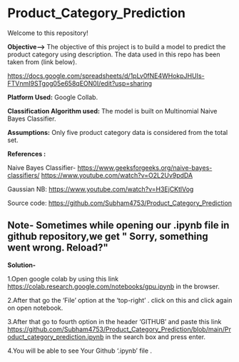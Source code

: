 # Product_Category_Prediction

Welcome to this repository! 

**Objective-->** The objective of this project is to build a model to predict the product category using description.
The data used in this repo has been taken from (link below).

https://docs.google.com/spreadsheets/d/1pLv0fNE4WHokpJHUIs-FTVnmI9STgog05e658qEON0I/edit?usp=sharing

**Platform Used:** Google Collab.

**Classification Algorithm used:** The model is built on Multinomial Naive Bayes Classifier.

**Assumptions:** Only five product category data is considered from the total set.

**References :**

Naive Bayes Classifier- https://www.geeksforgeeks.org/naive-bayes-classifiers/
https://www.youtube.com/watch?v=O2L2Uv9pdDA

Gaussian NB: https://www.youtube.com/watch?v=H3EjCKtlVog

Source code: https://github.com/Subham4753/Product_Category_Prediction

## **Note- Sometimes while opening our .ipynb file in github repository,we get " Sorry, something went wrong. Reload?"**

**Solution-**

1.Open google colab by using this link https://colab.research.google.com/notebooks/gpu.ipynb in the browser. 
              
2.After that go the ‘File’ option at the ‘top-right’ . click on this and click again on open notebook.

3.After that go to fourth option in the header ‘GITHUB’ and paste this link  https://github.com/Subham4753/Product_Category_Prediction/blob/main/Product_category_prediction.ipynb   in the search box and press enter.

4.You will be able to see Your Github ‘.ipynb’ file .
    

    





